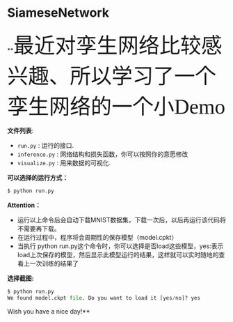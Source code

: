 # SiameseNetwork
**<font face="微软雅黑" size=16 >最近对孪生网络比较感兴趣、所以学习了一个孪生网络的一个小Demo</font>

**文件列表**:
* `run.py` : 运行的接口.
* `inference.py` :  网络结构和损失函数，你可以按照你的意愿修改
* `visualize.py` : 用来数据的可视化.

**可以选择的运行方式：**

```python
$ python run.py
```
**Attention：**
* 运行以上命令后会自动下载MNIST数据集，下载一次后，以后再运行该代码将不需要再下载。
* 在运行过程中，程序将会周期性的保存模型（model.cpkt）
* 当执行 python run.py这个命令时，你可以选择是否load这些模型，yes:表示load上次保存的模型，然后显示此模型运行的结果，这样就可以实时随地的查看上一次训练的结果了

**选择截图:**

```python
$ python run.py
We found model.ckpt file. Do you want to load it [yes/no]? yes
```
 Wish you have a nice day!**

